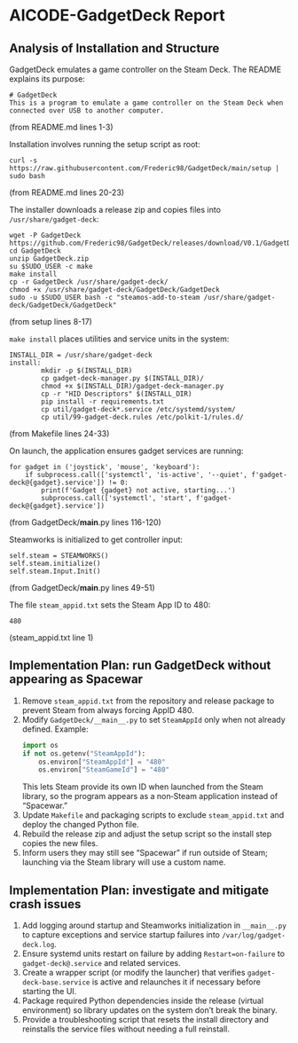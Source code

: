 # AICODE-GadgetDeck Report

## Analysis of Installation and Structure

GadgetDeck emulates a game controller on the Steam Deck. The README explains its purpose:

```
# GadgetDeck
This is a program to emulate a game controller on the Steam Deck when connected over USB to another computer.
```
(from README.md lines 1-3)

Installation involves running the setup script as root:
```
curl -s https://raw.githubusercontent.com/Frederic98/GadgetDeck/main/setup | sudo bash
```
(from README.md lines 20-23)

The installer downloads a release zip and copies files into `/usr/share/gadget-deck`:
```
wget -P GadgetDeck https://github.com/Frederic98/GadgetDeck/releases/download/V0.1/GadgetDeck.zip
cd GadgetDeck
unzip GadgetDeck.zip
su $SUDO_USER -c make
make install
cp -r GadgetDeck /usr/share/gadget-deck/
chmod +x /usr/share/gadget-deck/GadgetDeck/GadgetDeck
sudo -u $SUDO_USER bash -c "steamos-add-to-steam /usr/share/gadget-deck/GadgetDeck/GadgetDeck"
```
(from setup lines 8-17)

`make install` places utilities and service units in the system:
```
INSTALL_DIR = /usr/share/gadget-deck
install:
        mkdir -p $(INSTALL_DIR)
        cp gadget-deck-manager.py $(INSTALL_DIR)/
        chmod +x $(INSTALL_DIR)/gadget-deck-manager.py
        cp -r "HID Descriptors" $(INSTALL_DIR)
        pip install -r requirements.txt
        cp util/gadget-deck*.service /etc/systemd/system/
        cp util/99-gadget-deck.rules /etc/polkit-1/rules.d/
```
(from Makefile lines 24-33)

On launch, the application ensures gadget services are running:
```
for gadget in ('joystick', 'mouse', 'keyboard'):
    if subprocess.call(['systemctl', 'is-active', '--quiet', f'gadget-deck@{gadget}.service']) != 0:
        print(f'Gadget {gadget} not active, starting...')
        subprocess.call(['systemctl', 'start', f'gadget-deck@{gadget}.service'])
```
(from GadgetDeck/__main__.py lines 116-120)

Steamworks is initialized to get controller input:
```
self.steam = STEAMWORKS()
self.steam.initialize()
self.steam.Input.Init()
```
(from GadgetDeck/__main__.py lines 49-51)

The file `steam_appid.txt` sets the Steam App ID to 480:
```
480
```
(steam_appid.txt line 1)

## Implementation Plan: run GadgetDeck without appearing as Spacewar
1. Remove `steam_appid.txt` from the repository and release package to prevent Steam from always forcing AppID 480.
2. Modify `GadgetDeck/__main__.py` to set `SteamAppId` only when not already defined. Example:
   ```python
   import os
   if not os.getenv("SteamAppId"):
       os.environ["SteamAppId"] = "480"
       os.environ["SteamGameId"] = "480"
   ```
   This lets Steam provide its own ID when launched from the Steam library, so the program appears as a non‑Steam application instead of “Spacewar.”
3. Update `Makefile` and packaging scripts to exclude `steam_appid.txt` and deploy the changed Python file.
4. Rebuild the release zip and adjust the setup script so the install step copies the new files.
5. Inform users they may still see “Spacewar” if run outside of Steam; launching via the Steam library will use a custom name.

## Implementation Plan: investigate and mitigate crash issues
1. Add logging around startup and Steamworks initialization in `__main__.py` to capture exceptions and service startup failures into `/var/log/gadget-deck.log`.
2. Ensure systemd units restart on failure by adding `Restart=on-failure` to `gadget-deck@.service` and related services.
3. Create a wrapper script (or modify the launcher) that verifies `gadget-deck-base.service` is active and relaunches it if necessary before starting the UI.
4. Package required Python dependencies inside the release (virtual environment) so library updates on the system don’t break the binary.
5. Provide a troubleshooting script that resets the install directory and reinstalls the service files without needing a full reinstall.

